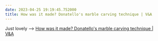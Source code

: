 ```yaml
---
date: 2023-04-25 19:19:45.752000
title: How was it made? Donatello's marble carving technique | V&A
---
```


Just lovely --> [How was it made? Donatello's marble carving technique | V&A](https://youtu.be/4dn8F06y5mc)